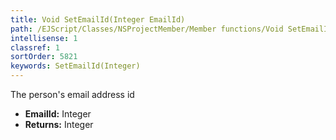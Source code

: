 ```yaml
---
title: Void SetEmailId(Integer EmailId)
path: /EJScript/Classes/NSProjectMember/Member functions/Void SetEmailId(Integer p_0)
intellisense: 1
classref: 1
sortOrder: 5821
keywords: SetEmailId(Integer)
---
```



The person's email address id



* **EmailId:** Integer
* **Returns:** Integer


